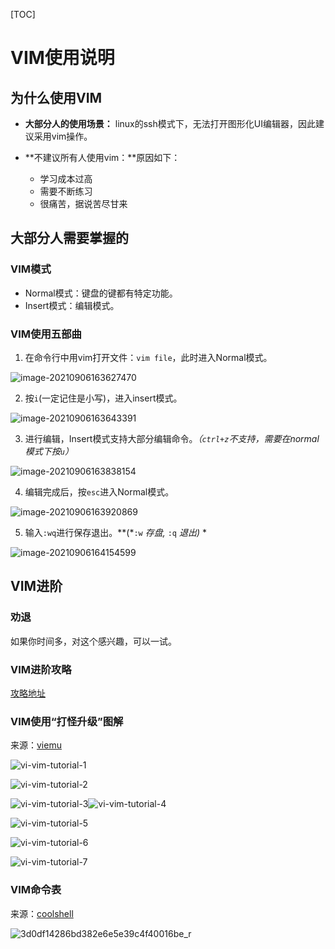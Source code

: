 [TOC]

# VIM使用说明

## 为什么使用VIM

- **大部分人的使用场景：** linux的ssh模式下，无法打开图形化UI编辑器，因此建议采用vim操作。

- **不建议所有人使用vim：**原因如下：
  - 学习成本过高
  - 需要不断练习
  - 很痛苦，据说苦尽甘来

## 大部分人需要掌握的

### VIM模式

- Normal模式：键盘的键都有特定功能。
- Insert模式：编辑模式。

### VIM使用五部曲

1. 在命令行中用vim打开文件：```vim file```，此时进入Normal模式。

![image-20210906163627470](figs/image-20210906163627470.png)

2. 按`i`(一定记住是小写)，进入insert模式。

![image-20210906163643391](figs/image-20210906163643391.png)

3. 进行编辑，Insert模式支持大部分编辑命令。*（`ctrl+z`不支持，需要在normal模式下按`u`）*

![image-20210906163838154](figs/image-20210906163838154.png)

4. 编辑完成后，按`esc`进入Normal模式。

![image-20210906163920869](figs/image-20210906163920869.png)

5. 输入`:wq`进行保存退出。**(*`:w` *存盘,* `:q` *退出)* *

![image-20210906164154599](figs/image-20210906164154599.png)

## VIM进阶

### 劝退

如果你时间多，对这个感兴趣，可以一试。

### VIM进阶攻略

[攻略地址](https://coolshell.cn/articles/5479.html)

### VIM使用“打怪升级”图解

来源：[viemu](http://www.viemu.com/a_vi_vim_graphical_cheat_sheet_tutorial.html)

![vi-vim-tutorial-1](figs/vi-vim-tutorial-1.svg)

![vi-vim-tutorial-2](figs/vi-vim-tutorial-2.svg)

![vi-vim-tutorial-3](figs/vi-vim-tutorial-3.svg)![vi-vim-tutorial-4](figs/vi-vim-tutorial-4.svg)

![vi-vim-tutorial-5](figs/vi-vim-tutorial-5.svg)

![vi-vim-tutorial-6](figs/vi-vim-tutorial-6.svg)

![vi-vim-tutorial-7](figs/vi-vim-tutorial-7.svg)

### VIM命令表

来源：[coolshell](https://coolshell.cn/articles/5426.html)

![3d0df14286bd382e6e5e39c4f40016be_r](figs/3d0df14286bd382e6e5e39c4f40016be_r.jpg)